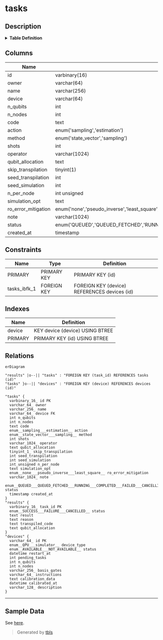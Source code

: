# tasks

## Description

<details>
<summary><strong>Table Definition</strong></summary>

```sql
CREATE TABLE `tasks` (
  `id` varbinary(16) NOT NULL,
  `owner` varchar(64) COLLATE utf8mb4_unicode_ci NOT NULL,
  `name` varchar(256) COLLATE utf8mb4_unicode_ci DEFAULT NULL,
  `device` varchar(64) COLLATE utf8mb4_unicode_ci NOT NULL,
  `n_qubits` int DEFAULT NULL,
  `n_nodes` int DEFAULT NULL,
  `code` text COLLATE utf8mb4_unicode_ci NOT NULL,
  `action` enum('sampling','estimation') COLLATE utf8mb4_unicode_ci NOT NULL,
  `method` enum('state_vector','sampling') COLLATE utf8mb4_unicode_ci DEFAULT NULL,
  `shots` int DEFAULT NULL,
  `operator` varchar(1024) COLLATE utf8mb4_unicode_ci DEFAULT NULL,
  `qubit_allocation` text COLLATE utf8mb4_unicode_ci,
  `skip_transpilation` tinyint(1) NOT NULL DEFAULT '0',
  `seed_transpilation` int DEFAULT NULL,
  `seed_simulation` int DEFAULT NULL,
  `n_per_node` int unsigned DEFAULT NULL,
  `simulation_opt` text COLLATE utf8mb4_unicode_ci,
  `ro_error_mitigation` enum('none','pseudo_inverse','least_square') COLLATE utf8mb4_unicode_ci DEFAULT NULL,
  `note` varchar(1024) COLLATE utf8mb4_unicode_ci DEFAULT NULL,
  `status` enum('QUEUED','QUEUED_FETCHED','RUNNING','COMPLETED','FAILED','CANCELLING','CANCELLING_FETCHED','CANCELLED') COLLATE utf8mb4_unicode_ci NOT NULL DEFAULT 'QUEUED',
  `created_at` timestamp NULL DEFAULT CURRENT_TIMESTAMP,
  PRIMARY KEY (`id`),
  KEY `device` (`device`),
  CONSTRAINT `tasks_ibfk_1` FOREIGN KEY (`device`) REFERENCES `devices` (`id`)
) ENGINE=InnoDB DEFAULT CHARSET=utf8mb4 COLLATE=utf8mb4_unicode_ci
```

</details>

## Columns

| Name | Type | Default | Nullable | Extra Definition | Children | Parents | Comment |
| ---- | ---- | ------- | -------- | ---------------- | -------- | ------- | ------- |
| id | varbinary(16) |  | false |  | [results](results.md) |  |  |
| owner | varchar(64) |  | false |  |  |  |  |
| name | varchar(256) |  | true |  |  |  |  |
| device | varchar(64) |  | false |  |  | [devices](devices.md) |  |
| n_qubits | int |  | true |  |  |  |  |
| n_nodes | int |  | true |  |  |  |  |
| code | text |  | false |  |  |  |  |
| action | enum('sampling','estimation') |  | false |  |  |  |  |
| method | enum('state_vector','sampling') |  | true |  |  |  |  |
| shots | int |  | true |  |  |  |  |
| operator | varchar(1024) |  | true |  |  |  |  |
| qubit_allocation | text |  | true |  |  |  |  |
| skip_transpilation | tinyint(1) | 0 | false |  |  |  |  |
| seed_transpilation | int |  | true |  |  |  |  |
| seed_simulation | int |  | true |  |  |  |  |
| n_per_node | int unsigned |  | true |  |  |  |  |
| simulation_opt | text |  | true |  |  |  |  |
| ro_error_mitigation | enum('none','pseudo_inverse','least_square') |  | true |  |  |  |  |
| note | varchar(1024) |  | true |  |  |  |  |
| status | enum('QUEUED','QUEUED_FETCHED','RUNNING','COMPLETED','FAILED','CANCELLING','CANCELLING_FETCHED','CANCELLED') | QUEUED | false |  |  |  |  |
| created_at | timestamp | CURRENT_TIMESTAMP | true | DEFAULT_GENERATED |  |  |  |

## Constraints

| Name | Type | Definition |
| ---- | ---- | ---------- |
| PRIMARY | PRIMARY KEY | PRIMARY KEY (id) |
| tasks_ibfk_1 | FOREIGN KEY | FOREIGN KEY (device) REFERENCES devices (id) |

## Indexes

| Name | Definition |
| ---- | ---------- |
| device | KEY device (device) USING BTREE |
| PRIMARY | PRIMARY KEY (id) USING BTREE |

## Relations

```mermaid
erDiagram

"results" |o--|| "tasks" : "FOREIGN KEY (task_id) REFERENCES tasks (id)"
"tasks" }o--|| "devices" : "FOREIGN KEY (device) REFERENCES devices (id)"

"tasks" {
  varbinary_16_ id PK
  varchar_64_ owner
  varchar_256_ name
  varchar_64_ device FK
  int n_qubits
  int n_nodes
  text code
  enum__sampling___estimation__ action
  enum__state_vector___sampling__ method
  int shots
  varchar_1024_ operator
  text qubit_allocation
  tinyint_1_ skip_transpilation
  int seed_transpilation
  int seed_simulation
  int_unsigned n_per_node
  text simulation_opt
  enum__none___pseudo_inverse___least_square__ ro_error_mitigation
  varchar_1024_ note
  enum__QUEUED___QUEUED_FETCHED___RUNNING___COMPLETED___FAILED___CANCELLING___CANCELLING_FETCHED___CANCELLED__ status
  timestamp created_at
}
"results" {
  varbinary_16_ task_id PK
  enum__SUCCESS___FAILURE___CANCELLED__ status
  text result
  text reason
  text transpiled_code
  text qubit_allocation
}
"devices" {
  varchar_64_ id PK
  enum__QPU___simulator__ device_type
  enum__AVAILABLE___NOT_AVAILABLE__ status
  datetime restart_at
  int pending_tasks
  int n_qubits
  int n_nodes
  varchar_256_ basis_gates
  varchar_64_ instructions
  text calibration_data
  datetime calibrated_at
  varchar_128_ description
}
```

---

## Sample Data

See [here](../sample/schema/tasks.csv).

> Generated by [tbls](https://github.com/k1LoW/tbls)
